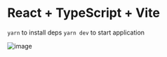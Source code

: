 # React + TypeScript + Vite

```yarn``` to install deps
```yarn dev``` to start application

![image](https://github.com/eurbaniak/dashboard-task/assets/50717284/91a8ce7e-f80a-40e1-b624-4a0f8b135e85)

